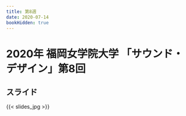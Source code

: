 ```yaml
---
title: 第8週
date: 2020-07-14
bookHidden: true
---
```



# 2020年 福岡女学院大学 「サウンド・デザイン」第8回


## スライド

{{< slides_jpg >}}

